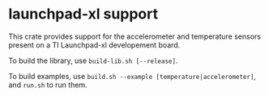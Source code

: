 launchpad-xl support
====================

This crate provides support for the accelerometer and temperature sensors present
on a TI Launchpad-xl developement board.

To build the library, use `build-lib.sh [--release]`.

To build examples, use `build.sh --example [temperature|accelerometer]`, and `run.sh` to run them.